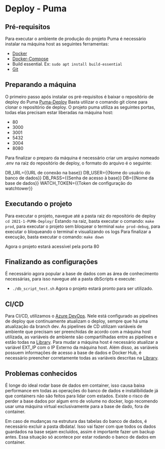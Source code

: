 # Deploy - Puma

## Pré-requisitos
Para executar o ambiente de produção do projeto Puma é necessário instalar na máquina host as seguintes ferramentas:
- [Docker](https://docs.docker.com/get-docker/) 
- [Docker-Compose](https://docs.docker.com/compose/install/)
- Build essential. Ex: 
		```sudo apt install build-essential```
- [Git](https://git-scm.com/book/en/v2/Getting-Started-Installing-Git)

## Preparando a máquina
O primeiro passo após instalar os pré-requisitos é baixar o repositório de deploy do Puma
[Puma-Deploy](https://github.com/fga-eps-mds/2021-1-PUMA-Deploy)
Basta utilizar o comando git clone para clonar o repositório de deploy.
O projeto puma utiliza as seguintes portas, todas elas precisam estar liberadas na máquina host:
- 80
- 3000
- 3001
- 5432
- 3004
- 8080

Para finalizar o preparo da máquina é necessário criar um arquivo nomeado .env na raiz do repositório de deploy, o formato do arquivo é o seguinte:

DB_URL={{URL de conexão na base}}
DB_USER={{Nome do usuário do banco de dados}}
DB_PASS={{Senha de acesso à base}}
DB={{Nome da base de dados}}
WATCH_TOKEN={{Token de configuração do watchtower}}

## Executando o projeto
Para executar o projeto, navegue até a pasta raiz do repositório de deploy
``` cd 2021-1-PUMA-Deploy/ ```
Estando na raiz, basta executar o comando:
``` make prod ```, para executar o projeto sem bloquear o terminal
``` make prod-debug ```, para executar o bloqueando o terminal e visualizando os logs
Para finalizar a execução, basta executar o comando:
```make down```

Agora o projeto estará acessível pela porta 80

## Finalizando as configurações
É necessário agora popular a base de dados com as área de conhecimento necessárias, para isso navegue até a pasta dbScripts e execute:
- ```./db_script_test.sh```
Agora o projeto estará pronto para ser utilizado.

## CI/CD
Para CI/CD, utilizamos o [Azure DevOps](https://dev.azure.com/puma-eps/Puma/_build).
Nele está configurado as pipelines de deploy que continuamente atualizam o deploy, sempre que há uma atualização da branch dev.
As pipelines de CD utilizam variáveis de ambiente que precisam ser preenchidas de acordo com a máquina host utilizada, as variáveis de ambiente são compartilhadas entre as pipelines e estão todas na [Library](https://dev.azure.com/puma-eps/Puma/_library?itemType=VariableGroups&view=VariableGroupView&variableGroupId=1&path=Puma%20Prod). Para mudar a máquina host é necessário atualizar a variável EXT_IP com o IP Externo da máquina host.
Além disso, as variáveis possuem informações de acesso a base de dados e Docker Hub, é necessário preencher corretamente todas as variáveis descritas na [Library](https://dev.azure.com/puma-eps/Puma/_library?itemType=VariableGroups&view=VariableGroupView&variableGroupId=1&path=Puma%20Prod).

## Problemas conhecidos
É longe do ideal rodar base de dados em container, isso causa baixa performance em todas as operações do banco de dados e instalibilidade já que containers não são feitos para lidar com estados. Existe o risco de perder a base dados por algum erro de volume no docker, logo recomendo usar uma máquina virtual exclusivamente para a base de dado, fora de container.

Em caso de mudanças na estrutura das tabelas do banco de dados, é necessário excluir a pasta dbdata/. Isso vai fazer com que todos os dados guardados na base sejam excluídos, assim é importante fazer um backup antes. Essa situação só acontece por estar rodando o banco de dados em container.